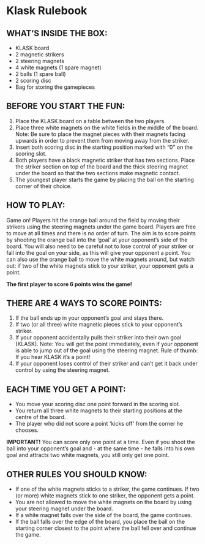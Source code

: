 # Klask Rulebook

## WHAT’S INSIDE THE BOX:

* KLASK board
* 2 magnetic strikers
* 2 steering magnets
* 4 white magnets (1 spare magnet)
* 2 balls (1 spare ball)
* 2 scoring disc
* Bag for storing the gamepieces

## BEFORE YOU START THE FUN:

1. Place the KLASK board on a table between the two players.
2. Place three white magnets on the white fields in the middle of the board. Note: Be sure to place the magnet pieces with their magnets facing upwards in order to prevent them from moving away from the striker.
3. Insert both scoring disc in the starting position marked with “0” on the scoring slot.
4. Both players have a black magnetic striker that has two sections. Place the striker section on top of the board and the thick steering magnet under the board so that the two sections make magnetic contact.
5. The youngest player starts the game by placing the ball on the starting corner of their choice.

## HOW TO PLAY:

Game on! Players hit the orange ball around the field by moving their strikers using the steering magnets under the game board. Players are free to move at all times and there is no order of turn. The aim is to score points by shooting the orange ball into the ‘goal’ at your opponent’s side of the board. You will also need to be careful not to lose control of your striker or fall into the goal on your side, as this will give your opponent a point. You can also use the orange ball to move the white magnets around, but watch out: if two of the white magnets stick to your striker, your opponent gets a point.

**The first player to score 6 points wins the game!**

## THERE ARE 4 WAYS TO SCORE POINTS:

1. If the ball ends up in your opponent’s goal
and stays there.
2. If two (or all three) white magnetic pieces
stick to your opponent’s striker.
3. If your opponent accidentally pulls their
striker into their own goal (KLASK).
Note: You will get the point immediately, even
if your opponent is able to jump out of the goal
using the steering magnet. Rule of thumb: If you
hear KLASK it’s a point!
4. If your opponent loses control of their
striker and can’t get it back under control
by using the steering magnet.

## EACH TIME YOU GET A POINT:

* You move your scoring disc one point forward in the scoring slot.
* You return all three white magnets to their starting positions at the centre of the board.
* The player who did not score a point 'kicks off' from the corner he chooses.

**IMPORTANT!** You can score only one point at a time. Even if you shoot the ball into your opponent’s goal and - at the same time - he falls into his own goal and attracts two white magnets, you still only get one point.

## OTHER RULES YOU SHOULD KNOW:

* If one of the white magnets sticks to a striker, the game continues. If two (or more) white magnets stick to one striker, the opponent gets a point.
* You are not allowed to move the white magnets on the board by using your steering magnet under the board.
* If a white magnet falls over the side of the board, the game continues.
* If the ball falls over the edge of the board, you place the ball on the starting corner closest to the point where the ball fell over and continue the game.
